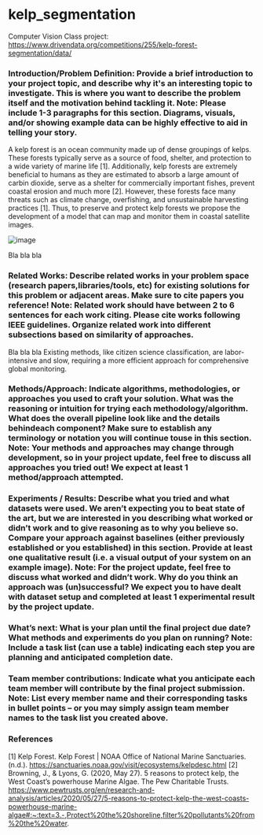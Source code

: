 # kelp_segmentation
Computer Vision Class project: https://www.drivendata.org/competitions/255/kelp-forest-segmentation/data/

### Introduction/Problem Definition: Provide a brief introduction to your project topic, and describe why it's an interesting topic to investigate. This is where you want to describe the problem itself and the motivation behind tackling it. Note: Please include 1-3 paragraphs for this section. Diagrams, visuals, and/or showing example data can be highly effective to aid in telling your story.

A kelp forest is an ocean community made up of dense groupings of kelps. These forests typically serve as a source of food, shelter, and protection to a wide variety of marine life [1]. Additionally, kelp forests are extremely beneficial to humans as they are estimated to absorb a large amount of carbin dioxide, serve as a shelter for commercially important fishes, prevent coastal erosion and much more [2]. However, these forests face many threats such as climate change, overfishing, and unsustainable harvesting practices [1]. Thus, to preserve and protect kelp forests we propose the development of a model that can map and monitor them in coastal satellite images.


![image](https://github.com/nadira30/kelp_segmentation/assets/35805326/965b146e-3d3b-4394-955c-e50391a7ab1c)

Bla bla bla 

### Related Works: Describe related works in your problem space (research papers,libraries/tools, etc) for existing solutions for this problem or adjacent areas. Make sure to cite papers you reference! Note: Related work should have between 2 to 6 sentences for each work citing. Please cite works following IEEE guidelines. Organize related work into different subsections based on similarity of approaches.

Bla bla bla
Existing methods, like citizen science classification, are labor-intensive and slow, requiring a more efficient approach 
for comprehensive global monitoring. 

### Methods/Approach: Indicate algorithms, methodologies, or approaches you used to craft your solution. What was the reasoning or intuition for trying each methodology/algorithm. What does the overall pipeline look like and the details behindeach component? Make sure to establish any terminology or notation you will continue touse in this section. Note: Your methods and approaches may change through development, so in your project update, feel free to discuss all approaches you tried out! We expect at least 1 method/approach attempted.

### Experiments / Results: Describe what you tried and what datasets were used. We aren’t expecting you to beat state of the art, but we are interested in you describing what worked or didn’t work and to give reasoning as to why you believe so. Compare your approach against baselines (either previously established or you established) in this section. Provide at least one qualitative result (i.e. a visual output of your system on an example image). Note: For the project update, feel free to discuss what worked and didn’t work. Why do you think an approach was (un)successful? We expect you to have dealt with dataset setup and completed at least 1 experimental result by the project update.

### What’s next: What is your plan until the final project due date? What methods and experiments do you plan on running? Note: Include a task list (can use a table) indicating each step you are planning and anticipated completion date.

### Team member contributions: Indicate what you anticipate each team member will contribute by the final project submission. Note: List every member name and their corresponding tasks in bullet points – or you may simply assign team member names to the task list you created above.

### References
[1] Kelp Forest. Kelp Forest | NOAA Office of National Marine Sanctuaries. (n.d.). https://sanctuaries.noaa.gov/visit/ecosystems/kelpdesc.html 
[2] Browning, J., & Lyons, G. (2020, May 27). 5 reasons to protect kelp, the West Coast’s powerhouse Marine Algae. The Pew Charitable Trusts. https://www.pewtrusts.org/en/research-and-analysis/articles/2020/05/27/5-reasons-to-protect-kelp-the-west-coasts-powerhouse-marine-algae#:~:text=3.-,Protect%20the%20shoreline,filter%20pollutants%20from%20the%20water. 

